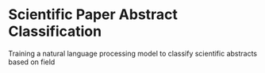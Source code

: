 # Scientific Paper Abstract Classification
 Training a natural language processing model to classify scientific abstracts based on field
